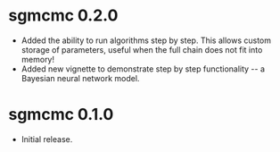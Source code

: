 # sgmcmc 0.2.0

* Added the ability to run algorithms step by step. This allows custom storage of parameters, useful when the full chain does not fit into memory!
* Added new vignette to demonstrate step by step functionality -- a Bayesian neural network model.

# sgmcmc 0.1.0

* Initial release.
